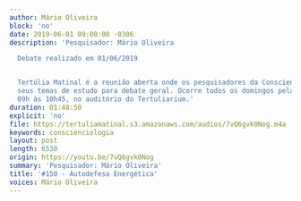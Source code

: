 ```yaml
---
author: Mário Oliveira
block: 'no'
date: 2019-06-01 09:00:00 -0306
description: 'Pesquisador: Mário Oliveira

  Debate realizado em 01/06/2019


  Tertúlia Matinal é a reunião aberta onde os pesquisadores da Conscienciologia apresentam
  seus temas de estudo para debate geral. Ocorre todos os domingos pela manhã, das
  09h às 10h45, no auditório do Tertuliarium.'
duration: 01:48:50
explicit: 'no'
file: https://tertuliamatinal.s3.amazonaws.com/audios/7vQ6gvk0Nog.m4a
keywords: conscienciologia
layout: post
length: 6530
origin: https://youtu.be/7vQ6gvk0Nog
summary: 'Pesquisador: Mário Oliveira'
title: '#150 - Autodefesa Energética'
voices: Mário Oliveira
---
```

